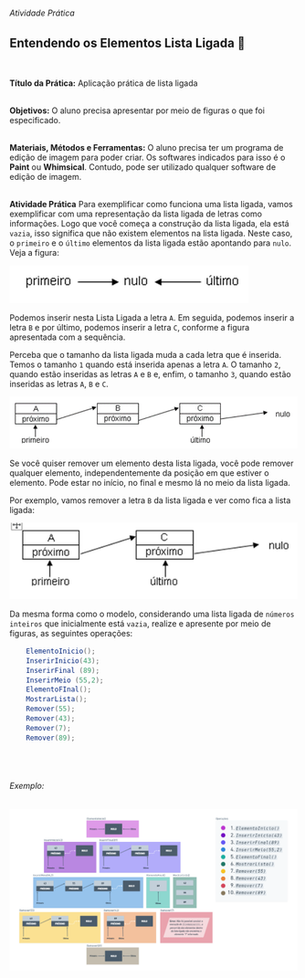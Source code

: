 ###### Atividade Prática
## Entendendo os Elementos Lista Ligada 📝
<br/>

**Título da Prática:** Aplicação prática de lista ligada
<br/><br/>

**Objetivos:** O aluno precisa apresentar por meio de figuras o que foi especificado.
<br/><br/>

**Materiais, Métodos e Ferramentas:** O aluno precisa ter um programa de edição de imagem para poder criar. Os softwares indicados para isso é o **Paint** ou **Whimsical**. Contudo, pode ser utilizado qualquer software de edição de imagem.
<br/><br/>

**Atividade Prática**
Para exemplificar como funciona uma lista ligada, vamos exemplificar com uma representação da lista ligada de letras como informações.
Logo que você começa a construção da lista ligada, ela está `vazia`, isso significa que não existem elementos na lista ligada. Neste caso, o `primeiro` e o `último` elementos da lista ligada estão apontando para `nulo`. Veja a figura:

![IMAGE](images/ex-1.png)

Podemos inserir nesta Lista Ligada a letra `A`. Em seguida, podemos inserir a letra `B` e por último, podemos inserir a letra `C`, conforme a figura apresentada com a sequência.

Perceba que o tamanho da lista ligada muda a cada letra que é inserida. Temos o tamanho `1` quando está inserida apenas a letra `A`. O tamanho `2`, quando estão inseridas as letras `A` e `B` e, enfim, o tamanho `3`, quando estão inseridas as letras `A`, `B` e `C`.

![IMAGE](images/ex-2.png)

Se você quiser remover um elemento desta lista ligada, você pode remover qualquer elemento, independentemente da posição em que estiver o elemento. Pode estar no início, no final e mesmo lá no meio da lista ligada.

Por exemplo, vamos remover a letra `B` da lista ligada e ver como fica a lista ligada:

![IMAGE](images/ex-3.png)

Da mesma forma como o modelo, considerando uma lista ligada de `números inteiros` que inicialmente está `vazia`, realize e apresente por meio de figuras, as seguintes operações:

```java
    ElementoInicio();
    InserirInicio(43);
    InserirFinal (89);
    InserirMeio (55,2);
    ElementoFInal();
    MostrarLista();
    Remover(55);
    Remover(43);
    Remover(7);
    Remover(89);
```

<br/><br/>

###### Exemplo:
![IMAGE](images/exemple.png)